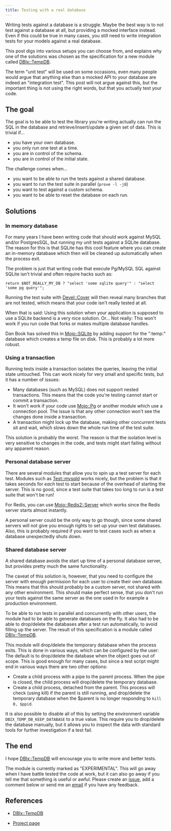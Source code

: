 ```yaml
---
title: Testing with a real database
---
```


Writing tests against a database is a struggle. Maybe the best way is to
not test against a database at all, but providing a mocked interface
instead. Even if this could be true in many cases, you still need to
write integration tests for your models against a real database.

This post digs into various setups you can choose from, and explains why
one of the solutions was chosen as the specification for a new module
called [DBIx::TempDB](https://metacpan.org/pod/DBIx::TempDB).

The term "unit test" will be used on some occasions, even many people
would argue that anything else than a mocked API to your database are
indeed an "integration test". This post will not argue against this, but
the important thing is not using the right words, but that you actually
test your code.

## The goal

The goal is to be able to test the library you're writing actually can
run the SQL in the database and retrieve/insert/update a given set of
data. This is trivial if...

-   you have your own database.
-   you only run one test at a time.
-   you are in control of the schema.
-   you are in control of the initial state.

The challenge comes when...

-   you want to be able to run the tests against a shared database.
-   you want to run the test suite in parallel (`prove -l -j8`)
-   you want to test against a custom schema.
-   you want to be able to reset the database on each run.

## Solutions

### In memory database

For many years I have been writing code that should work against MySQL
and/or PostgresSQL, but running my unit tests against a SQLite database.
The reason for this is that SQLite has this cool feature where you can
create an in-memory database which then will be cleaned up automatically
when the process exit.

The problem is just that writing code that execute Pg/MySQL SQL against
SQLite isn't trivial and often require hacks such as:

    return $NOT_REALLY_MY_DB ? "select 'some sqlite query'" : "select 'some pg query'";

Running the test suite with
[Devel::Cover](https://metacpan.org/pod/Devel::Cover) will then reveal
many branches that are not tested, which means that your code isn't
really tested at all.

When that is said: Using this solution when your application is supposed
to use a SQLite backend is a very nice solution. Or... Not really: This
won't work if you run code that forks or makes multiple database
handles.

Dan Book has solved this in
[Mojo::SQLite](https://metacpan.org/pod/Mojo::SQLite) by adding support
for the ":temp:" database which creates a temp file on disk. This is
probably a lot more robust.

### Using a transaction

Running tests inside a transaction isolates the queries, leaving the
initial state untouched. This can work nicely for very small and
specific tests, but it has a number of issues:

-   Many databases (such as MySQL) does not support nested transactions.
    This means that the code you're testing cannot start or commit a
    transaction.
-   It won't work if your code use
    [Mojo::Pg](https://metacpan.org/pod/Mojo::Pg) or another module
    which use a connection pool. The issue is that any other connection
    won't see the changes done inside a transaction.
-   A transaction might lock up the database, making other concurrent
    tests sit and wait, which slows down the whole run time of the test
    suite.

This solution is probably the worst. The reason is that the isolation
level is very sensitive to changes in the code, and tests might start
failing without any apparent reason.

### Personal database server

There are several modules that allow you to spin up a test server for
each test. Modules such as
[Test::mysqld](https://metacpan.org/pod/Test::mysqld) works nicely, but
the problem is that it takes seconds for *each* test to start because of
the overhead of starting the server. This is no good, since a test suite
that takes too long to run is a test suite that won't be run!

For Redis, you can use
[Mojo::Redis2::Server](https://metacpan.org/pod/Mojo::Redis2::Server)
which works since the Redis server starts almost instantly.

A personal server could be the only way to go though, since some shared
servers will not give you enough rights to set up your own test
databases. Also, this is probably required if you want to test cases
such as when a database unexpectedly shuts down.

### Shared database server

A shared database avoids the start up time of a personal database
server, but provides pretty much the same functionality.

The caveat of this solution is, however, that you need to configure the
server with enough permission for each user to create their own
database. This means that this should probably be a custom server, not
shared with any other environment. This should make perfect sense, that
you don't run your tests against the same server as the one used in for
example a production environment.

To be able to run tests in parallel and concurrently with other users,
the module had to be able to generate databases on the fly. It also had
to be able to drop/delete the databases after a test run automatically,
to avoid filling up the server. The result of this specification is a
module called [DBIx::TempDB](https://metacpan.org/pod/DBIx::TempDB).

This module will drop/delete the temporary database when the process
exits. This is done in various ways, which can be configured by the
user: The default is to drop/delete the database when the object goes
out of scope. This is good enough for many cases, but since a test
script might end in various ways there are two other options:

-   Create a child process with a pipe to the parent process. When the
    pipe is closed, the child process will drop/delete the temporary
    database.
-   Create a child process, detached from the parent. This process will
    check (using kill) if the parent is still running, and drop/delete
    the temporary database when the \$parent is no longer responding to
    `kill 0, $ppid`.

It is also possible to disable all of this by setting the environment
variable `DBIX_TEMP_DB_KEEP_DATABASE` to a true value. This require you
to drop/delete the database manually, but it allows you to inspect the
data with standard tools for further investigation if a test fail.

## The end

I hope [DBIx::TempDB](https://metacpan.org/pod/DBIx::TempDB) will
encourage you to write more and better tests.

The module is currently marked as "EXPERIMENTAL". This will go away when
I have battle tested the code at work, but it can also go away if you
tell me that something is useful or awful. Please create an
[issue](https://github.com/jhthorsen/dbix-tempdb/issues), add a comment
below or send me an [email](mailto:jhthorsen@cpan.org) if you have any
feedback.

## References

-   [DBIx::TempDB](https://metacpan.org/pod/DBIx::TempDB)

-   [Project page](https://github.com/jhthorsen/dbix-tempdb)

